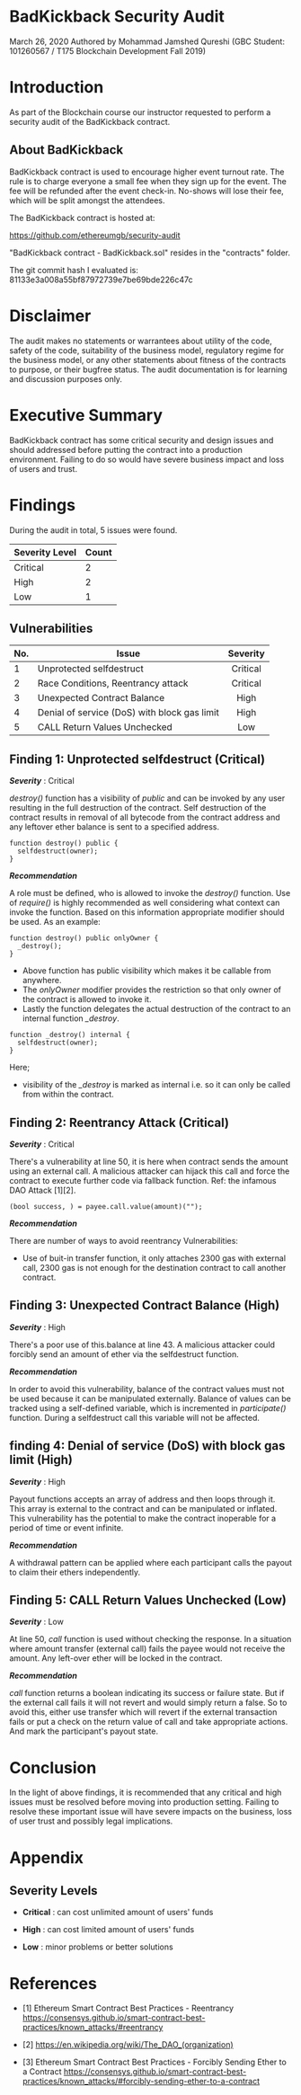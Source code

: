 # BadKickback Security Audit

March 26, 2020
Authored by Mohammad Jamshed Qureshi (GBC Student: 101260567 / T175 Blockchain Development Fall 2019)

# Introduction

As part of the Blockchain course our instructor requested to perform a security audit of the BadKickback contract.

## About BadKickback
BadKickback contract is used to encourage higher event turnout rate. The rule is to charge everyone a small fee when they sign up for the event. The fee will be refunded after the event check-in. No-shows will lose their fee, which will be split amongst the attendees.

The BadKickback contract is hosted at:

https://github.com/ethereumgb/security-audit

"BadKickback contract - BadKickback.sol" resides in the "contracts" folder.

The git commit hash I evaluated is:
81133e3a008a55bf87972739e7be69bde226c47c

# Disclaimer

The audit makes no statements or warrantees about utility of the code, safety of the code, suitability of the business model, regulatory regime for the business model, or any other statements about fitness of the contracts to purpose, or their bugfree status. The audit documentation is for learning and discussion purposes only.

# Executive Summary

BadKickback contract has some critical security and design issues and should addressed before putting the contract into a production environment. Failing to do so would have severe business impact and loss of users and trust.

# Findings

During the audit in total, 5 issues were found.

| Severity Level  | Count        |
| --------------- | ------------ |
| Critical | 2 |
| High | 2 |
| Low | 1 |

## Vulnerabilities

| No.  | Issue        | Severity       |
| ---- | ------------ |:-------------:|
| 1    | Unprotected selfdestruct      | Critical |
| 2    | Race Conditions, Reentrancy attack       | Critical      |
| 3    | Unexpected Contract Balance | High |
| 4    | Denial of service (DoS) with block gas limit | High   |
| 5    | CALL Return Values Unchecked | Low      |


## Finding 1: Unprotected selfdestruct (Critical)

***Severity*** : Critical

*destroy()* function has a visibility of *public* and can be invoked by any user resulting in the full destruction of the contract. Self destruction of the contract results in removal of all bytecode from the contract address and any leftover ether balance is sent to a specified address.

```solidity
function destroy() public {
  selfdestruct(owner);
}
```

***Recommendation***

A role must be defined, who is allowed to invoke the *destroy()* function. Use of *require()* is highly recommended as well considering what context can invoke the function. Based on this information appropriate modifier should be used. As an example:

```solidity
function destroy() public onlyOwner {
  _destroy();
}
```

- Above function has public visibility which makes it be callable from anywhere.
- The *onlyOwner* modifier provides the restriction so that only owner of the contract is allowed to invoke it.
- Lastly the function delegates the actual destruction of the contract to an internal function *_destroy*.

```solidity
function _destroy() internal {
  selfdestruct(owner);
}
```

Here;
- visibility of the *_destroy* is marked as internal i.e. so it can only be called from within the contract.


## Finding 2: Reentrancy Attack (Critical)

***Severity*** : Critical

There's a vulnerability at line 50, it is here when contract sends the amount using an external call. A malicious attacker can hijack this call and force the contract to execute further code via fallback function. Ref: the infamous DAO Attack [1][2].

```solidity
(bool success, ) = payee.call.value(amount)("");
```

***Recommendation***

There are number of ways to avoid reentrancy Vulnerabilities:

- Use of buit-in transfer function, it only attaches 2300 gas with external call, 2300 gas is not enough for the destination contract to call another contract.

## Finding 3: Unexpected Contract Balance (High)

***Severity*** : High

There's a poor use of this.balance at line 43. A malicious attacker could forcibly send an amount of ether via the selfdestruct function.

***Recommendation***

In order to avoid this vulnerability, balance of the contract values must not be used because it can be manipulated externally. Balance of values can be tracked using a self-defined variable, which is incremented in *participate()* function. During a selfdestruct call this variable will not be affected.

## finding 4: Denial of service (DoS) with block gas limit (High)

***Severity*** : High

Payout functions accepts an array of address and then loops through it. This array is external to the contract and can be manipulated or inflated. This vulnerability has the potential to make the contract inoperable for a period of time or event infinite.

***Recommendation***

A withdrawal pattern can be applied where each participant calls the payout to claim their ethers independently.

## Finding 5: CALL Return Values Unchecked (Low)

***Severity*** : Low

At line 50, *call* function is used without checking the response. In a situation where amount transfer (external call) fails the payee would not receive the amount. Any left-over ether will be locked in the contract.

***Recommendation***

 *call* function returns a boolean indicating its success or failure state. But if the external call fails it will not revert and would simply return a false. So to avoid this, either use transfer which will revert if the external transaction fails or put a check on the return value of call and take appropriate actions. And mark the participant's payout state.

# Conclusion
In the light of above findings, it is recommended that any critical and high issues must be resolved before moving into production setting. Failing to resolve these important issue will have severe impacts on the  business, loss of user trust and possibly legal implications.

# Appendix

## Severity Levels

- **Critical** : can cost unlimited amount of users' funds

- **High** : can cost limited amount of users' funds

- **Low** : minor problems or better solutions

# References

- [1] Ethereum Smart Contract Best Practices - Reentrancy https://consensys.github.io/smart-contract-best-practices/known_attacks/#reentrancy

- [2] https://en.wikipedia.org/wiki/The_DAO_(organization)

- [3] Ethereum Smart Contract Best Practices - Forcibly Sending Ether to a Contract https://consensys.github.io/smart-contract-best-practices/known_attacks/#forcibly-sending-ether-to-a-contract
